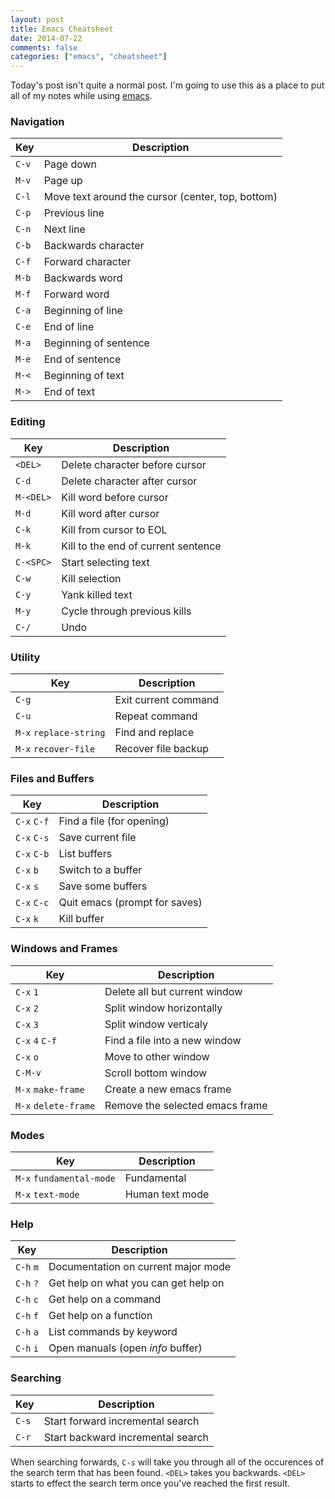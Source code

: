 ```yaml
---
layout: post
title: Emacs Cheatsheet
date: 2014-07-22
comments: false
categories: ["emacs", "cheatsheet"]
---
```


Today's post isn't quite a normal post. I'm going to use this as a place to put all of my notes while using [emacs](http://www.gnu.org/software/emacs/).

### Navigation

| Key      | Description			|
|----------|------------------------------------|
| `C-v`    | Page down				|
| `M-v`    | Page up				|
| `C-l`    | Move text around the cursor (center, top, bottom) |
| `C-p`	   | Previous line    	  	 	  |
| `C-n`	   | Next line				  |
| `C-b`	   | Backwards character		  |
| `C-f`	   | Forward character			  |
| `M-b`	   | Backwards word			  |
| `M-f`	   | Forward word			  |
| `C-a`	   | Beginning of line			  |
| `C-e`	   | End of line  			  |
| `M-a`	   | Beginning of sentence		  |
| `M-e`	   | End of sentence			  |
| `M-<`	   | Beginning of text			  |
| `M->`	   | End of text  			  |

### Editing

| Key      | Description			|
|----------|------------------------------------|
| `<DEL>`  | Delete character before cursor	|
| `C-d`	   | Delete character after cursor	|
| `M-<DEL>` | Kill word before cursor		|
| `M-d`	   | Kill word after cursor		|
| `C-k`	   | Kill from cursor to EOL		|
| `M-k`	   | Kill to the end of current sentence |
| `C-<SPC>` | Start selecting text		 |
| `C-w`	   | Kill selection   			 |
| `C-y`	   | Yank killed text			 |
| `M-y`	   | Cycle through previous kills	 |
| `C-/`	   | Undo  	   	    		 |


### Utility

| Key      | Description			|
|----------|------------------------------------|
| `C-g`	   | Exit current command		|
| `C-u`	   | Repeat command			|
| `M-x` `replace-string` | Find and replace	|
| `M-x` `recover-file`	 | Recover file backup	|


### Files and Buffers

| Key		| Description					|
|---------------|-----------------------------------------------|
| `C-x` `C-f`   | Find a file (for opening)			|
| `C-x` `C-s`	| Save current file				|
| `C-x` `C-b`	| List buffers 					|
| `C-x` `b`	| Switch to a buffer				|
| `C-x` `s`	| Save some buffers				|
| `C-x` `C-c`	| Quit emacs (prompt for saves)			|
| `C-x` `k`	| Kill buffer					|

### Windows and Frames

| Key		| Description					|
|---------------|-----------------------------------------------|
| `C-x` `1`	| Delete all but current window			|
| `C-x` `2`	| Split window horizontally			|
| `C-x` `3`	| Split window verticaly			|
| `C-x` `4` `C-f` | Find a file into a new window		|
| `C-x` `o`	| Move to other window				|
| `C-M-v`	| Scroll bottom window				|
| `M-x` `make-frame` | Create a new emacs frame			|
| `M-x` `delete-frame` | Remove the selected emacs frame	|

### Modes

| Key		| Description					|
|---------------|-----------------------------------------------|
| `M-x` `fundamental-mode` | Fundamental			|
| `M-x` `text-mode`	   | Human text mode			|

### Help

| Key		| Description					|
|---------------|-----------------------------------------------|
| `C-h` `m`	| Documentation on current major mode		|
| `C-h` `?`	| Get help on what you can get help on		|
| `C-h` `c`	| Get help on a command	       	    		|
| `C-h` `f`	| Get help on a function			|
| `C-h` `a`	| List commands by keyword			|
| `C-h` `i`	| Open manuals (open *info* buffer)		|


### Searching

| Key		| Description					|
|---------------|-----------------------------------------------|
| `C-s`		| Start forward incremental search		|
| `C-r`		| Start backward incremental search		|

When searching forwards, `C-s` will take you through all of the occurences of the search term that has been found. `<DEL>` takes you backwards. `<DEL>` starts to effect the search term once you've reached the first result.